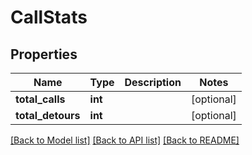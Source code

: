 # CallStats

## Properties
Name | Type | Description | Notes
------------ | ------------- | ------------- | -------------
**total_calls** | **int** |  | [optional] 
**total_detours** | **int** |  | [optional] 

[[Back to Model list]](../README.md#documentation-for-models) [[Back to API list]](../README.md#documentation-for-api-endpoints) [[Back to README]](../README.md)


